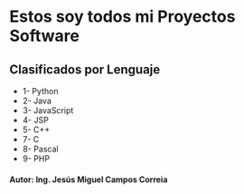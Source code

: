 # Estos soy todos mi Proyectos Software

## Clasificados por Lenguaje

* 1- Python
* 2- Java
* 3- JavaScript
* 4- JSP
* 5- C++
* 7- C
* 8- Pascal
* 9- PHP

#### Autor: Ing. Jesús Miguel Campos Correia